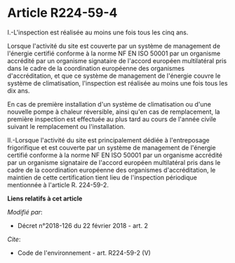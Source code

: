 # Article R224-59-4

I.-L'inspection est réalisée au moins une fois tous les cinq ans. 

Lorsque l'activité du site est couverte par un système de management de l'énergie certifié conforme à la norme NF EN ISO
50001 par un organisme accrédité par un organisme signataire de l'accord européen multilatéral pris dans le cadre de la
coordination européenne des organismes d'accréditation, et que ce système de management de l'énergie couvre le système de
climatisation, l'inspection est réalisée au moins une fois tous les dix ans. 

En cas de première installation d'un système de climatisation ou d'une nouvelle pompe à chaleur réversible, ainsi qu'en cas
de remplacement, la première inspection est effectuée au plus tard au cours de l'année civile suivant le remplacement ou
l'installation. 

II.-Lorsque l'activité du site est principalement dédiée à l'entreposage frigorifique et est couverte par un système de
management de l'énergie certifié conforme à la norme NF EN ISO 50001 par un organisme accrédité par un organisme signataire
de l'accord européen multilatéral pris dans le cadre de la coordination européenne des organismes d'accréditation, le
maintien de cette certification tient lieu de l'inspection périodique mentionnée à l'article R. 224-59-2.

**Liens relatifs à cet article**

_Modifié par_:

  - Décret n°2018-126 du 22 février 2018 - art. 2

_Cite_:

  - Code de l'environnement - art. R224-59-2 (V)
